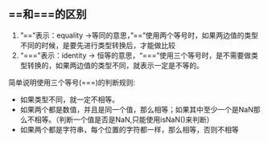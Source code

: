 ## ==和===的区别

1. ”==”表示：equality ->等同的意思，”==”使用两个等号时，如果两边值的类型不同的时候，是要先进行类型转换后，才能做比较
2. “===”表示：identity -> 恒等的意思，“===”使用三个等号时，是不需要做类型转换的，如果两边值的类型不同，就表示一定是不等的。

 

简单说明使用三个等号(===)的判断规则:

- 如果类型不同，就一定不相等。
- 如果两个都是数值，并且是同一个值，那么相等；如果其中至少一个是NaN那么不相等。（判断一个值是否是NaN,只能使用isNaN()来判断）
- 如果两个都是字符串，每个位置的字符都一样，那么相等，否则不相等